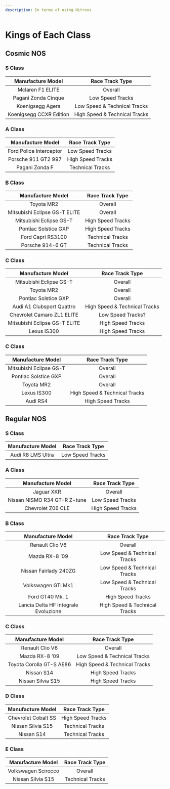 ```yaml
---
description: In terms of using Nitrous
---
```


# Kings of Each Class

## Cosmic NOS

### S Class

| Manufacture Model | Race Track Type|
| :---: | :---: |
| Mclaren F1 ELITE | Overall |
| Pagani Zonda Cinque | Low Speed Tracks |
| Koenigsegg Agera | Low Speed & Technical Tracks |
| Koenigsegg CCXR Edition | High Speed & Technical Tracks |

### A Class

| Manufacture Model | Race Track Type|
| :---: | :---: |
| Ford Police Interceptor | Low Speed Tracks |
| Porsche 911 GT2 997 | High Speed Tracks |
| Pagani Zonda F | Technical Tracks |

### B Class

| Manufacture Model | Race Track Type|
| :---: | :---: |
| Toyota MR2 | Overall |
| Mitsubishi Eclipse GS-T ELITE | Overall |
| Mitsubishi Eclipse GS-T | High Speed Tracks |
| Pontiac Solstice GXP | High Speed Tracks |
| Ford Capri RS3100 | Technical Tracks |
| Porsche 914-6 GT | Technical Tracks |

### C Class

| Manufacture Model | Race Track Type|
| :---: | :---: |
| Mitsubishi Eclipse GS-T | Overall |
| Toyota MR2 | Overall |
| Pontiac Solstice GXP | Overall |
| Audi A1 Clubsport Quattro | High Speed & Technical Tracks |
| Chevrolet Camaro ZL1 ELITE | Low Speed Tracks? |
| Mitsubishi Eclipse GS-T ELITE | High Speed Tracks |
| Lexus IS300 | High Speed Tracks |

### C Class

| Manufacture Model | Race Track Type|
| :---: | :---: |
| Mitsubishi Eclipse GS-T | Overall |
| Pontiac Solstice GXP | Overall |
| Toyota MR2 | Overall |
| Lexus IS300 | High Speed & Technical Tracks |
| Audi RS4 | High Speed Tracks |

## Regular NOS

### S Class

| Manufacture Model | Race Track Type |
| :---: | :---: |
| Audi R8 LMS Ultra | Low Speed Tracks |

### A Class

| Manufacture Model | Race Track Type|
| :---: | :---: |
| Jaguar XKR | Overall |
| Nissan NISMO R34 GT-R Z-tune | Low Speed Tracks |
| Chevrolet Z06 CLE | High Speed Tracks |

### B Class

| Manufacture Model | Race Track Type|
| :---: | :---: |
| Renault Clio V6 | Overall |
| Mazda RX-8 ’09 | Low Speed & Technical Tracks |
| Nissan Fairlady 240ZG | Low Speed & Technical Tracks |
| Volkswagen GTi Mk1 | Low Speed & Technical Tracks |
| Ford GT40 Mk. 1 | High Speed Tracks |
| Lancia Delta HF Integrale Evoluzione | High Speed & Technical Tracks |

### C Class

| Manufacture Model | Race Track Type|
| :---: | :---: |
| Renault Clio V6 | Overall |
| Mazda RX-8 ’09 | Low Speed & Technical Tracks |
| Toyota Corolla GT-S AE86 | High Speed & Technical Tracks |
| Nissan S14 | High Speed Tracks |
| Nissan Silvia S15 | High Speed Tracks |

### D Class
| Manufacture Model | Race Track Type|
| :---: | :---: |
| Chevrolet Cobalt SS | High Speed Tracks |
| Nissan Silvia S15 | Technical Tracks |
| Nissan S14 | Technical Tracks |

### E Class
| Manufacture Model | Race Track Type|
| :---: | :---: |
| Volkswagen Scirocco | Overall |
| Nissan Silvia S15 | Technical Tracks |